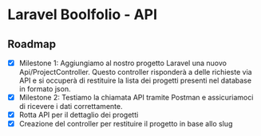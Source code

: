 # Laravel Boolfolio - API

## Roadmap

-   [x] Milestone 1: Aggiungiamo al nostro progetto Laravel una nuovo Api/ProjectController. Questo controller risponderà a delle richieste via API e si occuperà di restituire la lista dei progetti presenti nel database in formato json.
-   [x] Milestone 2: Testiamo la chiamata API tramite Postman e assicuriamoci di ricevere i dati correttamente.
-   [x] Rotta API per il dettaglio dei progetti
-   [x] Creazione del controller per restituire il progetto in base allo slug
